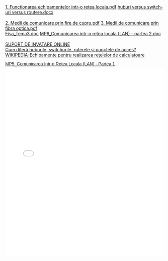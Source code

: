 <html>
  <head>
    <title>DomnulTudor - Comunicarea într-o reţea locală</title>
    <link rel="stylesheet" href="static/style.css" type="text/css" />
    <meta http-equiv="Content-Type" content="text/html;charset=utf-8" />
  </head>
  <body>
    <div class="wiki" id="content_view" style="display: block;">
<a href="files/1.%20Functionarea%20echipamentelor%20intr-o%20retea%20locala.pdf">1. Functionarea echipamentelor intr-o retea locala.pdf</a> <a href="files/huburi%20versus%20switch-uri%20versus%20routere.docx">huburi versus switch-uri versus routere.docx</a><br />
<br />
<a href="files/2.%20Medii%20de%20comunicare%20prin%20fire%20de%20cupru.pdf">2. Medii de comunicare prin fire de cupru.pdf</a> <a href="files/3.%20Medii%20de%20comunicare%20prin%20fibra%20optica.pdf">3. Medii de comunicare prin fibra optica.pdf</a><br />
<a href="files/Fisa_Tema3.doc">Fisa_Tema3.doc</a> <a href="files/MP6_Comunicarea%20intr-o%20retea%20locala%20%28LAN%29%20-%20partea%202.doc">MP6_Comunicarea intr-o retea locala (LAN) - partea 2.doc</a><br />
<br />
<a class="wiki_link_ext" href="http://cndiptfsetic.tvet.ro/mi_online/lectii/MI7MOD8IA/interfata.html" rel="nofollow">SUPORT DE INVATARE ONLINE</a><br />
<a class="wiki_link_ext" href="http://windows.microsoft.com/ro-ro/windows/hubs-switches-routers-access-points-differ#1TC=windows-7&amp;section_3" rel="nofollow">Cum diferă huburile, switchurile, ruterele și punctele de acces?</a><br />
<a class="wiki_link_ext" href="http://ro.wikipedia.org/wiki/Re%C8%9Bea_de_calculatoare#Echipamente_pentru_realizarea_re.C8.9Belelor_de_calculatoare" rel="nofollow">WIKIPEDIA-Echipamente pentru realizarea rețelelor de calculatoare</a><br />
<p style="margin: 12px auto 6px auto; font-family: Helvetica,Arial,Sans-serif; font-style: normal; font-variant: normal; font-weight: normal; font-size: 14px; line-height: normal; font-size-adjust: none; font-stretch: normal; -x-system-font: none; display: block;"><a title="View MP5_Comunicarea Intr-o Retea Locala (LAN) - Partea 1 on Scribd" href="http://www.scribd.com/doc/213974360/MP5-Comunicarea-Intr-o-Retea-Locala-LAN-Partea-1" style="text-decoration: underline;" rel="nofollow">MP5_Comunicarea Intr-o Retea Locala (LAN) - Partea 1</a></p>
<iframe class="scribd_iframe_embed" src="//www.scribd.com/embeds/213974360/content?start_page=1&amp;view_mode=scroll&amp;show_recommendations=true" data-auto-height="false" data-aspect-ratio="undefined" scrolling="no" id="doc_98557" width="100%" height="600" frameborder="0" name="doc_98557"></iframe>
    </div>
  </body>
</html>